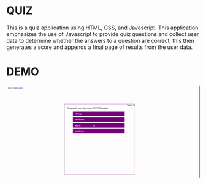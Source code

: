 # QUIZ

This is a quiz application using HTML, CSS, and Javascript. This application emphasizes the use of Javascript to provide quiz questions and collect user data to determine whether the answers to a question are correct, this then generates a score and appends a final page of results from the user data.

# DEMO
![demo](demo.gif)